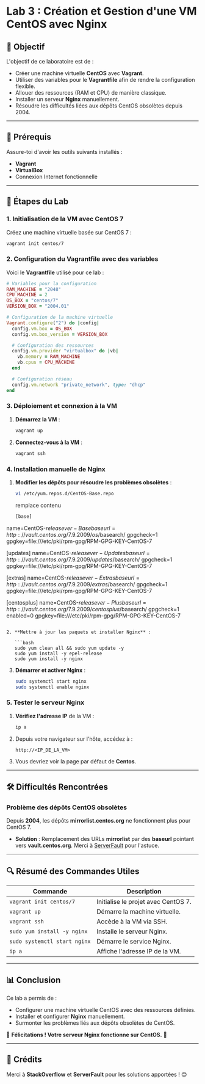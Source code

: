 # Lab 3 : Création et Gestion d'une VM CentOS avec Nginx

## 🎯 Objectif

L'objectif de ce laboratoire est de :

- Créer une machine virtuelle **CentOS** avec **Vagrant**.
- Utiliser des variables pour le **Vagrantfile** afin de rendre la configuration flexible.
- Allouer des ressources (RAM et CPU) de manière classique.
- Installer un serveur **Nginx** manuellement.
- Résoudre les difficultés liées aux dépôts CentOS obsolètes depuis 2004.

---

## 🧮 Prérequis

Assure-toi d'avoir les outils suivants installés :

- **Vagrant**
- **VirtualBox**
- Connexion Internet fonctionnelle

---

## 🚀 Étapes du Lab

### 1. Initialisation de la VM avec CentOS 7

Créez une machine virtuelle basée sur CentOS 7 :

```bash
vagrant init centos/7
```

### 2. Configuration du Vagrantfile avec des variables

Voici le **Vagrantfile** utilisé pour ce lab :

```ruby
# Variables pour la configuration
RAM_MACHINE = "2048"
CPU_MACHINE = 2
OS_BOX = "centos/7"
VERSION_BOX = "2004.01"

# Configuration de la machine virtuelle
Vagrant.configure("2") do |config|
  config.vm.box = OS_BOX
  config.vm.box_version = VERSION_BOX

  # Configuration des ressources
  config.vm.provider "virtualbox" do |vb|
    vb.memory = RAM_MACHINE
    vb.cpus = CPU_MACHINE
  end

  # Configuration réseau
  config.vm.network "private_network", type: "dhcp"
end
```

### 3. Déploiement et connexion à la VM

1. **Démarrez la VM** :

   ```bash
   vagrant up
   ```

2. **Connectez-vous à la VM** :

   ```bash
   vagrant ssh
   ```

### 4. Installation manuelle de Nginx

1. **Modifier les dépôts pour résoudre les problèmes obsolètes** :

   ```bash
   vi /etc/yum.repos.d/CentOS-Base.repo
   ```
   remplace contenu
   
   ```bash
   [base]
name=CentOS-$releasever - Base
baseurl=http://vault.centos.org/7.9.2009/os/$basearch/
gpgcheck=1
gpgkey=file:///etc/pki/rpm-gpg/RPM-GPG-KEY-CentOS-7

[updates]
name=CentOS-$releasever - Updates
baseurl=http://vault.centos.org/7.9.2009/updates/$basearch/
gpgcheck=1
gpgkey=file:///etc/pki/rpm-gpg/RPM-GPG-KEY-CentOS-7

[extras]
name=CentOS-$releasever - Extras
baseurl=http://vault.centos.org/7.9.2009/extras/$basearch/
gpgcheck=1
gpgkey=file:///etc/pki/rpm-gpg/RPM-GPG-KEY-CentOS-7

[centosplus]
name=CentOS-$releasever - Plus
baseurl=http://vault.centos.org/7.9.2009/centosplus/$basearch/
gpgcheck=1
enabled=0
gpgkey=file:///etc/pki/rpm-gpg/RPM-GPG-KEY-CentOS-7
```

2. **Mettre à jour les paquets et installer Nginx** :

   ```bash
   sudo yum clean all && sudo yum update -y
   sudo yum install -y epel-release
   sudo yum install -y nginx
   ```

3. **Démarrer et activer Nginx** :

   ```bash
   sudo systemctl start nginx
   sudo systemctl enable nginx
   ```

### 5. Tester le serveur Nginx

1. **Vérifiez l'adresse IP** de la VM :

   ```bash
   ip a
   ```

2. Depuis votre navigateur sur l'hôte, accédez à :

   ```
   http://<IP_DE_LA_VM>
   ```

3. Vous devriez voir la page par défaut de **Centos**.

---

## 🛠️ Difficultés Rencontrées

### Problème des dépôts CentOS obsolètes

Depuis **2004**, les dépôts **mirrorlist.centos.org** ne fonctionnent plus pour CentOS 7.

- **Solution** : Remplacement des URLs **mirrorlist** par des **baseurl** pointant vers **vault.centos.org**. Merci à [ServerFault](https://serverfault.com/questions/904304/could-not-resolve-host-mirrorlist-centos-org-centos-7) pour l'astuce.

---

## 🔍 Résumé des Commandes Utiles

| Commande                               | Description                          |
|----------------------------------------|--------------------------------------|
| `vagrant init centos/7`                | Initialise le projet avec CentOS 7.  |
| `vagrant up`                           | Démarre la machine virtuelle.        |
| `vagrant ssh`                          | Accède à la VM via SSH.             |
| `sudo yum install -y nginx`            | Installe le serveur Nginx.           |
| `sudo systemctl start nginx`           | Démarre le service Nginx.            |
| `ip a`                                 | Affiche l'adresse IP de la VM.       |

---

## 📊 Conclusion

Ce lab a permis de :

- Configurer une machine virtuelle CentOS avec des ressources définies.
- Installer et configurer **Nginx** manuellement.
- Surmonter les problèmes liés aux dépôts obsolètes de CentOS.

🚀 **Félicitations ! Votre serveur Nginx fonctionne sur CentOS.** 🚀

---

## 🌟 Crédits

Merci à **StackOverflow** et **ServerFault** pour les solutions apportées ! 😊
